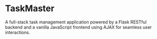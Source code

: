 # TaskMaster
A full-stack task management application powered by a Flask RESTful backend and a vanilla JavaScript frontend using AJAX for seamless user interactions.
